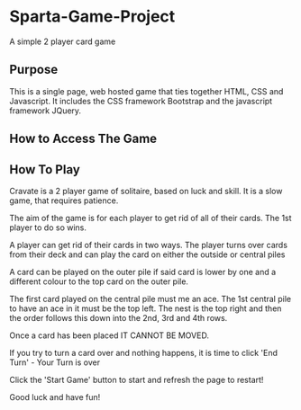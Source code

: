 # Sparta-Game-Project

A simple 2 player card game

## Purpose

This is a single page, web hosted game that ties together HTML, CSS and Javascript. It includes the CSS framework Bootstrap and the javascript framework JQuery.

## How to Access The Game

## How To Play

Cravate is a 2 player game of solitaire, based on luck and skill. It is a slow game, that requires patience.

The aim of the game is for each player to get rid of all of their cards. The 1st player to do so wins.

A player can get rid of their cards in two ways. The player turns over cards from their deck and can play the card on either the outside or central piles

A card can be played on the outer pile if said card is lower by one and a different colour to the top card on the outer pile.

The first card played on the central pile must me an ace. The 1st central pile to have an ace in it must be the top left. The nest is the top right and then the order follows this down into the 2nd, 3rd and 4th rows.

Once a card has been placed IT CANNOT BE MOVED.

If you try to turn a card over and nothing happens, it is time to click 'End Turn' - Your Turn is over

Click the 'Start Game' button to start and refresh the page to restart!

Good luck and have fun!
